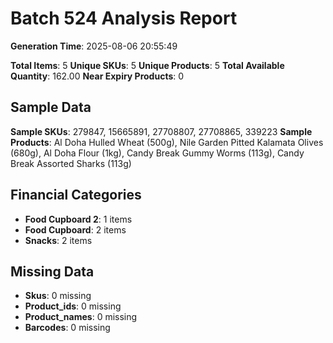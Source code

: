 # Batch 524 Analysis Report

**Generation Time**: 2025-08-06 20:55:49

**Total Items**: 5
**Unique SKUs**: 5
**Unique Products**: 5
**Total Available Quantity**: 162.00
**Near Expiry Products**: 0

## Sample Data
**Sample SKUs**: 279847, 15665891, 27708807, 27708865, 339223
**Sample Products**: Al Doha Hulled Wheat (500g), Nile Garden Pitted Kalamata Olives (680g), Al Doha Flour (1kg), Candy Break Gummy Worms (113g), Candy Break Assorted Sharks (113g)

## Financial Categories
- **Food Cupboard 2**: 1 items
- **Food Cupboard**: 2 items
- **Snacks**: 2 items

## Missing Data
- **Skus**: 0 missing
- **Product_ids**: 0 missing
- **Product_names**: 0 missing
- **Barcodes**: 0 missing
